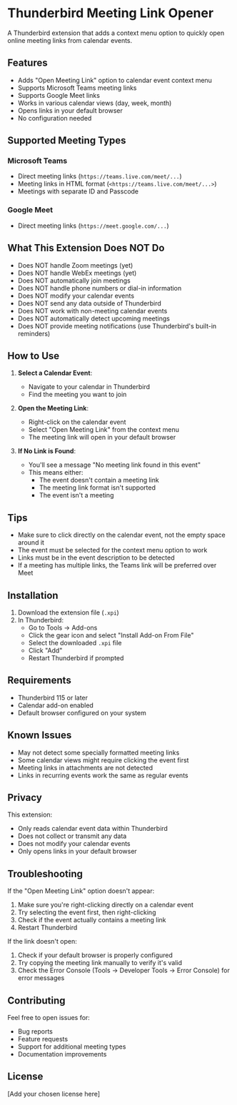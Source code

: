 # Thunderbird Meeting Link Opener

A Thunderbird extension that adds a context menu option to quickly open online meeting links from calendar events.

## Features

- Adds "Open Meeting Link" option to calendar event context menu
- Supports Microsoft Teams meeting links
- Supports Google Meet links
- Works in various calendar views (day, week, month)
- Opens links in your default browser
- No configuration needed

## Supported Meeting Types

### Microsoft Teams
- Direct meeting links (`https://teams.live.com/meet/...`)
- Meeting links in HTML format (`<https://teams.live.com/meet/...>`)
- Meetings with separate ID and Passcode

### Google Meet
- Direct meeting links (`https://meet.google.com/...`)

## What This Extension Does NOT Do

- Does NOT handle Zoom meetings (yet)
- Does NOT handle WebEx meetings (yet)
- Does NOT automatically join meetings
- Does NOT handle phone numbers or dial-in information
- Does NOT modify your calendar events
- Does NOT send any data outside of Thunderbird
- Does NOT work with non-meeting calendar events
- Does NOT automatically detect upcoming meetings
- Does NOT provide meeting notifications (use Thunderbird's built-in reminders)

## How to Use

1. **Select a Calendar Event**:
   - Navigate to your calendar in Thunderbird
   - Find the meeting you want to join

2. **Open the Meeting Link**:
   - Right-click on the calendar event
   - Select "Open Meeting Link" from the context menu
   - The meeting link will open in your default browser

3. **If No Link is Found**:
   - You'll see a message "No meeting link found in this event"
   - This means either:
     - The event doesn't contain a meeting link
     - The meeting link format isn't supported
     - The event isn't a meeting

## Tips

- Make sure to click directly on the calendar event, not the empty space around it
- The event must be selected for the context menu option to work
- Links must be in the event description to be detected
- If a meeting has multiple links, the Teams link will be preferred over Meet

## Installation

1. Download the extension file (`.xpi`)
2. In Thunderbird:
   - Go to Tools → Add-ons
   - Click the gear icon and select "Install Add-on From File"
   - Select the downloaded `.xpi` file
   - Click "Add"
   - Restart Thunderbird if prompted

## Requirements

- Thunderbird 115 or later
- Calendar add-on enabled
- Default browser configured on your system

## Known Issues

- May not detect some specially formatted meeting links
- Some calendar views might require clicking the event first
- Meeting links in attachments are not detected
- Links in recurring events work the same as regular events

## Privacy

This extension:
- Only reads calendar event data within Thunderbird
- Does not collect or transmit any data
- Does not modify your calendar events
- Only opens links in your default browser

## Troubleshooting

If the "Open Meeting Link" option doesn't appear:
1. Make sure you're right-clicking directly on a calendar event
2. Try selecting the event first, then right-clicking
3. Check if the event actually contains a meeting link
4. Restart Thunderbird

If the link doesn't open:
1. Check if your default browser is properly configured
2. Try copying the meeting link manually to verify it's valid
3. Check the Error Console (Tools → Developer Tools → Error Console) for error messages

## Contributing

Feel free to open issues for:
- Bug reports
- Feature requests
- Support for additional meeting types
- Documentation improvements

## License

[Add your chosen license here]